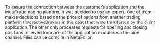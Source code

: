 To ensure the connection between the customer’s application and the MetaTrade trading platform, it was decided to use an expert. 
One of them makes decisions based on the price of options from another trading platform (InteractiveBrokers in this case) that were transferred by the client application.
The other only processes requests for opening and closing positions received from one of the application modules via the pipe channel.
Files can be compile in MetaEditor. 
